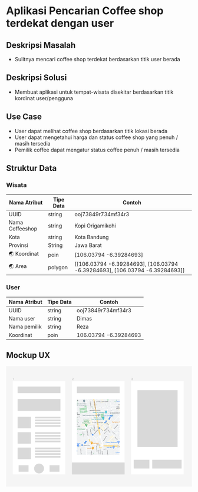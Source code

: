 # Aplikasi Pencarian Coffee shop terdekat dengan user


## Deskripsi Masalah
- Sulitnya mencari coffee shop terdekat berdasarkan titik user berada

## Deskripsi Solusi
- Membuat aplikasi untuk tempat-wisata disekitar berdasarkan titik kordinat user/pengguna

## Use Case
- User dapat melihat coffee shop berdasarkan titik lokasi berada
- User dapat mengetahui harga dan status coffee shop yang penuh / masih tersedia
- Pemilik coffee dapat mengatur status coffee penuh / masih tersedia

## Struktur Data

### Wisata
Nama Atribut | Tipe Data | Contoh
---|---|---
UUID | string | ooj73849r734mf34r3
Nama Coffeeshop | string | Kopi Origamikohi
Kota | string | Kota Bandung
Provinsi | String | Jawa Barat
🌏 Koordinat | poin | [106.03794 -6.39284693]
🌏 Area | polygon | [[106.03794 -6.39284693], [106.03794 -6.39284693], [106.03794 -6.39284693]]

### User
Nama Atribut | Tipe Data | Contoh
---|---|---
UUID | string | ooj73849r734mf34r3
Nama user | string | Dimas
Nama pemilik | string | Reza
Koordinat | poin | 106.03794 -6.39284693

## Mockup UX
![Alur aplikasi](mockup.png)
